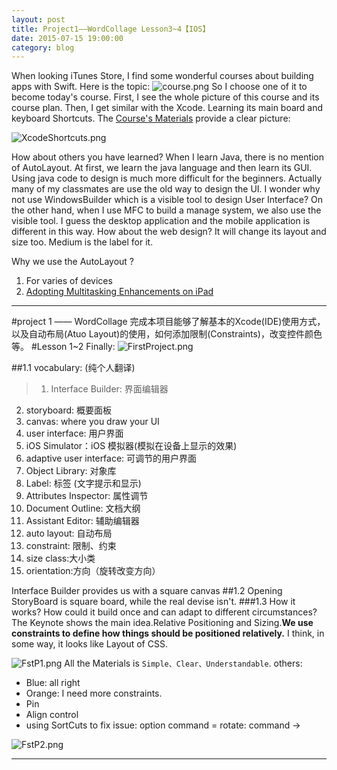 ```yaml
---
layout: post
title: Project1——WordCollage Lesson3~4【IOS】
date: 2015-07-15 19:00:00
category: blog
---
```

When looking iTunes Store, I find some wonderful courses about building apps with Swift. 
Here is the topic:
![course.png](http://upload-images.jianshu.io/upload_images/48181-28bebe6d862f3b60.png)
So I choose one of it to become today's course.
First, I see the whole picture of this course and its course plan.
Then, I get similar with the Xcode. Learning its main board and keyboard Shortcuts. The [Course's Materials](http://swifteducation.github.io/teaching_app_development_with_swift/wordcollage.html) provide a clear picture:

![XcodeShortcuts.png](http://upload-images.jianshu.io/upload_images/48181-33bc6ab89f3a257a.png)



How about others you have learned?
When I learn Java, there is no mention of AutoLayout. At first, we learn the java language and then learn its GUI. Using java code to design is much more difficult for the beginners. Actually many of my classmates are use the old way to design the UI. I wonder why not use WindowsBuilder which is a visible tool to design User Interface? On the other hand, when I use MFC to build a manage system, we also use the visible tool. I guess the desktop application and the mobile application is different in this way. How about the web design? It will change its layout and size too. Medium is the label for it.


Why we use the AutoLayout ?
1. For varies of devices
2. [Adopting Multitasking Enhancements on iPad](https://developer.apple.com/library/prerelease/ios/documentation/WindowsViews/Conceptual/AdoptingMultitaskingOniPad/index.html#//apple_ref/doc/uid/TP40015145-CH3-SW1)
 
---
#project  1 —— WordCollage
完成本项目能够了解基本的Xcode(IDE)使用方式，以及自动布局(Atuo Layout)的使用，如何添加限制(Constraints)，改变控件颜色等。
#Lesson 1~2
Finally:
![FirstProject.png](http://upload-images.jianshu.io/upload_images/48181-62802bfac58326f0.png)

##1.1 vocabulary: (纯个人翻译)
>1. Interface Builder: 界面编辑器
2. storyboard: 概要面板
3. canvas: where you draw your UI
4. user interface: 用户界面
5. iOS Simulator：iOS 模拟器(模拟在设备上显示的效果)
6. adaptive user interface: 可调节的用户界面
7. Object Library: 对象库
8. Label: 标签 (文字提示和显示)
9. Attributes Inspector: 属性调节
10. Document Outline: 文档大纲
11. Assistant Editor: 辅助编辑器
12. auto layout: 自动布局
13. constraint: 限制、约束
14. size class:大小类
15. orientation:方向（旋转改变方向）

Interface Builder provides us with a square canvas
##1.2 Opening
StoryBoard is square board, while the real devise isn't.
###1.3 How it works? How could it build once and can adapt to different circumstances?  
The Keynote shows the main idea.Relative Positioning and Sizing.**We use constraints to define how things should be positioned relatively.** I think, in some way, it looks like Layout of CSS.

![FstP1.png](http://upload-images.jianshu.io/upload_images/48181-1f60c5c741b2f59d.png)
All the Materials is `Simple、Clear、Understandable`.
others:
- Blue: all right
- Orange: I need more constraints.
- Pin 
- Align control
- using SortCuts to fix issue: option command = 
 rotate: command -> 

![FstP2.png](http://upload-images.jianshu.io/upload_images/48181-f6f26b0150b63068.png)

---

